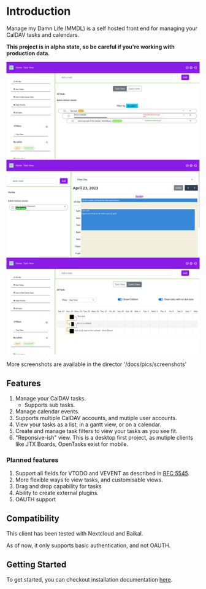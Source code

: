 # Introduction 

Manage my Damn Life (MMDL) is a self hosted front end for managing your CalDAV tasks and calendars.

**This project is in alpha state, so be careful if you're working with production data.**

![Task View!](pics/screenshots/TaskView.png "Task View")
![Home !](pics/screenshots/HomeView.png "Task View")
![Home !](pics/screenshots/GanttView.png "Task View")

More screenshots are available in the director '/docs/pics/screenshots'

## Features

1. Manage your CalDAV tasks.
    - Supports sub tasks.
2. Manage calendar events.  
3. Supports multiple CalDAV accounts, and mutiple user accounts.
4. View your tasks as a list, in a gantt view, or on a calendar.  
1. Create and manage task filters to view your tasks as you see fit.
1. "Reponsive-ish" view. This is a desktop first project, as mutiple clients like JTX Boards, OpenTasks exist for mobile.

### Planned features

1. Support all fields for VTODO and VEVENT as described in [RFC 5545](https://www.rfc-editor.org/rfc/rfc5545).
1. More flexible ways to view tasks, and customisable views.
1. Drag and drop capability for tasks
1. Ability to create external plugins.
1. OAUTH support

## Compatibility

This client has been tested with Nextcloud and Baikal.

As of now, it only supports basic authentication, and not OAUTH. 

## Getting Started

To get started, you can checkout installation documentation [here](install/Install.md).





